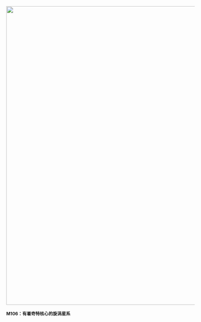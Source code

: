 <img src="https://www.bjp.org.cn/upload/image/2024/10/09/1728444253326093657.jpg" width="800" />  

<small>**M106：有着奇特核心的旋涡星系**</small>  